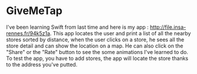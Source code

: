 # GiveMeTap
I've been learning Swift from last time and here is my app : http://file.insa-rennes.fr/94k5z1a. This app locates the user and print a list of all the nearby stores sorted by distance, when the user clicks on a store, he sees all the store detail and can show the location on a map. He can also click on the "Share" or the "Rate" button to see the some animations I've learned to do. To test the app, you have to add stores, the app will locate the store thanks to the address you've putted.
